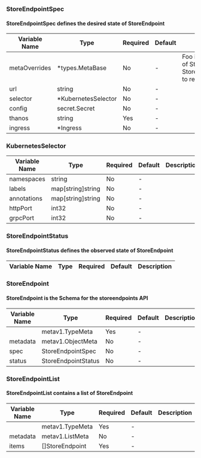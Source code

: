 ### StoreEndpointSpec
#### StoreEndpointSpec defines the desired state of StoreEndpoint

| Variable Name | Type | Required | Default | Description |
|---|---|---|---|---|
| metaOverrides | *types.MetaBase | No | - | Foo is an example field of StoreEndpoint. Edit StoreEndpoint_types.go to remove/update<br> |
| url | string | No | - |  |
| selector | *KubernetesSelector | No | - |  |
| config | secret.Secret | No | - |  |
| thanos | string | Yes | - |  |
| ingress | *Ingress | No | - |  |
### KubernetesSelector
| Variable Name | Type | Required | Default | Description |
|---|---|---|---|---|
| namespaces | string | No | - |  |
| labels | map[string]string | No | - |  |
| annotations | map[string]string | No | - |  |
| httpPort | int32 | No | - |  |
| grpcPort | int32 | No | - |  |
### StoreEndpointStatus
#### StoreEndpointStatus defines the observed state of StoreEndpoint

| Variable Name | Type | Required | Default | Description |
|---|---|---|---|---|
### StoreEndpoint
#### StoreEndpoint is the Schema for the storeendpoints API

| Variable Name | Type | Required | Default | Description |
|---|---|---|---|---|
|  | metav1.TypeMeta | Yes | - |  |
| metadata | metav1.ObjectMeta | No | - |  |
| spec | StoreEndpointSpec | No | - |  |
| status | StoreEndpointStatus | No | - |  |
### StoreEndpointList
#### StoreEndpointList contains a list of StoreEndpoint

| Variable Name | Type | Required | Default | Description |
|---|---|---|---|---|
|  | metav1.TypeMeta | Yes | - |  |
| metadata | metav1.ListMeta | No | - |  |
| items | []StoreEndpoint | Yes | - |  |
